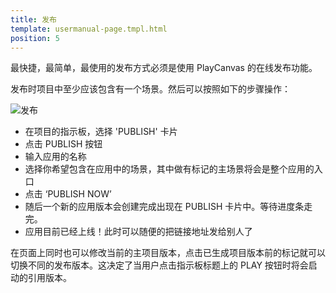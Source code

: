 ```yaml
---
title: 发布
template: usermanual-page.tmpl.html
position: 5
---
```


最快捷，最简单，最使用的发布方式必须是使用 PlayCanvas 的在线发布功能。

发布时项目中至少应该包含有一个场景。然后可以按照如下的步骤操作：

![发布][1]

* 在项目的指示板，选择 'PUBLISH' 卡片
* 点击 PUBLISH 按钮
* 输入应用的名称
* 选择你希望包含在应用中的场景，其中做有标记的主场景将会是整个应用的入口
* 点击 ‘PUBLISH NOW’
* 随后一个新的应用版本会创建完成出现在 PUBLISH 卡片中。等待进度条走完。
* 应用目前已经上线！此时可以随便的把链接地址发给别人了

在页面上同时也可以修改当前的主项目版本，点击已生成项目版本前的标记就可以切换不同的发布版本。这决定了当用户点击指示板标题上的 PLAY 按钮时将会启动的引用版本。

[1]: /images/platform/dashboard_publish.png

